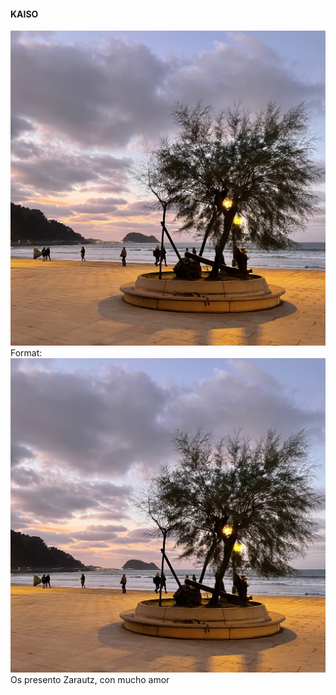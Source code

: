 
#### KAISO
![Zarautz](/Imagen/Zarautz.jpeg) Format: ![Zarautz](https://github.com/enekoarregi/enekoarregi.github.io/blob/master/Imagen/Zarautz.jpeg)
Os presento Zarautz, con mucho amor
